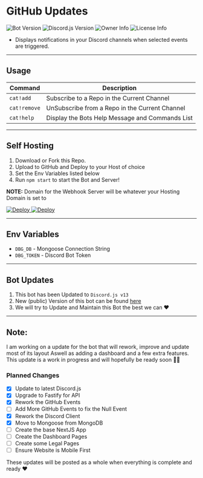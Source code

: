 # GitHub Updates
![Bot Version](https://img.shields.io/github/package-json/v/TheRealToxicDev/GitHub-Updates-Bot?style=flat-square&logo=github&label=Version&color=%2334D058) ![Discord.js Version](https://img.shields.io/badge/Discord.js-v13.3.1-%2334d058?style=flat-square&logo=npm&logoColor=fff) ![Owner Info](https://img.shields.io/badge/Owner-TheRealToxicDev-%2334d058?style=flat-square&logo=codepen&logoColor=fff) ![License Info](https://img.shields.io/badge/License-MIT-%2334d058?style=flat-square&logo=info&logoColor=fff)

- Displays notifications in your Discord channels when selected events are triggered.

---

## Usage

Command | Description
--------|------------
`cat!add` | Subscribe to a Repo in the Current Channel
`cat!remove` | UnSubscribe from a Repo in the Current Channel
`cat!help` | Display the Bots Help Message and Commands List

---

## Self Hosting
1. Download or Fork this Repo.
2. Upload to GitHub and Deploy to your Host of choice
3. Set the Env Variables listed below
4. Run `npm start` to start the Bot and Server!

**NOTE:** Domain for the Webhook Server will be whatever your Hosting Domain is set to

<a href="https://heroku.com/deploy?template=https://github.com/TheRealToxicDev/GitHub-Updates-Bot">
  <img src="https://www.herokucdn.com/deploy/button.svg" alt="Deploy">
</a>

<a href="https://railway.app/new/template?template=https%3A%2F%2Fgithub.com%2FTheRealToxicDev%2FGitHub-Updates-Bot&plugins=mongodb&envs=DBG_TOKEN%2CDBG_DB">
     <img src="https://railway.app/button.svg" alt="Deploy">
</a>

--- 

## Env Variables
- `DBG_DB` - Mongoose Connection String
- `DBG_TOKEN` - Discord Bot Token

---

## Bot Updates
1. This bot has been Updated to `Discord.js v13`
2. New (public) Version of this bot can be found [here](https://github.dbots.site/invite)
3. We will try to Update and Maintain this Bot the best we can ❤️

---
## Note:

I am working on a update for the bot that will rework, improve and update most of its layout
Aswell as adding a dashboard and a few extra features. This update is a work in progress and
will hopefully be ready soon 👌🏻

### Planned Changes

- [x] Update to latest Discord.js
- [x] Upgrade to Fastify for API
- [x] Rework the GitHub Events
- [ ] Add More GitHub Events to fix the Null Event
- [x] Rework the Discord Client
- [x] Move to Mongoose from MongoDB
- [ ] Create the base NextJS App
- [ ] Create the Dashboard Pages
- [ ] Create some Legal Pages
- [ ] Ensure Website is Mobile First

These updates will be posted as a whole when everything is complete and ready ❤️



